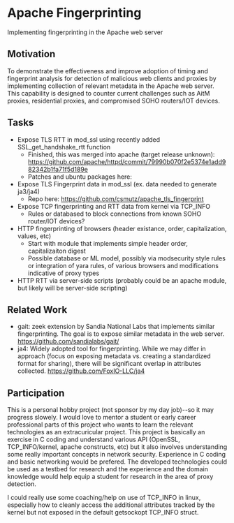 # Apache Fingerprinting
Implementing fingerprinting in the Apache web server

## Motivation
To demonstrate the effectiveness and improve adoption of timing and fingerprint analysis for detection of malicious web clients and proxies by implementing collection of relevant metadata in the Apache web server. This capability is designed to counter current challenges such as AitM proxies, residential proxies, and compromised SOHO routers/IOT devices.

## Tasks
  - Expose TLS RTT in mod_ssl using recently added SSL_get_handshake_rtt function
    - Finished, this was merged into apache (target release unknown): https://github.com/apache/httpd/commit/79990b070f2e5374e1add982342b1fa71f5d189e
    - Patches and ubuntu packages here: 
  - Expose TLS Fingerprint data in mod_ssl (ex. data needed to generate ja3/ja4)
    - Repo here: https://github.com/csmutz/apache_tls_fingerprint
  - Expose TCP fingerprinting and RTT data from kernel via TCP_INFO
    - Rules or databased to block connections from known SOHO router/IOT devices?
  - HTTP fingerprinting of browsers (header existance, order, capitalization, values, etc)
    - Start with module that implements simple header order, capitalizaiton digest
    - Possible database or ML model, possibly via modsecurity style rules or integration of yara rules, of various browsers and modifications indicative of proxy types
  - HTTP RTT via server-side scripts (probably could be an apache module, but likely will be server-side scripting)

## Related Work
  - gait: zeek extension by Sandia National Labs that implements similar fingerprinting. The goal is to expose similar metadata in the web server. https://github.com/sandialabs/gait/
  - ja4: Widely adopted tool for fingerprinting. While we may differ in approach (focus on exposing metadata vs. creating a standardized format for sharing), there will be significant overlap in attributes collected. https://github.com/FoxIO-LLC/ja4

## Participation
This is a personal hobby project (not sponsor by my day job)--so it may progress slowely. I would love to mentor a student or early career professional parts of this project who wants to learn the relevant technologies as an extracuricular project. This project is basically an exercise in C coding and understand various API (OpenSSL, TCP_INFO/kernel, apache constructs, etc) but it also involves understanding some really important concepts in network security. Experience in C coding and basic networking would be prefered. The developed technologies could be used as a testbed for research and the experience and the domain knowledge would help equip a student for research in the area of proxy detection.

I could really use some coaching/help on use of TCP_INFO in linux, especially how to cleanly access the additional attributes tracked by the kernel but not exposed in the default getsockopt TCP_INFO struct.





